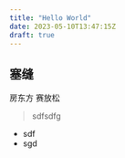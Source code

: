 ```yaml
---
title: "Hello World"
date: 2023-05-10T13:47:15Z
draft: true
---
```


## 塞缝
房东方
赛放松
> sdfsdfg
- sdf
- sgd

